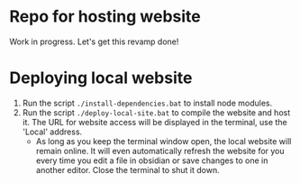 # Repo for hosting website
Work in progress. Let's get this revamp done!

# Deploying local website
1. Run the script `./install-dependencies.bat` to install node modules.
2. Run the script `./deploy-local-site.bat` to compile the website and host it. The URL for website access will be displayed in the terminal, use the 'Local' address.
    - As long as you keep the terminal window open, the local website will remain online. It will even automatically refresh the website for you every time you edit a file in obsidian or save changes to one in another editor. Close the terminal to shut it down.